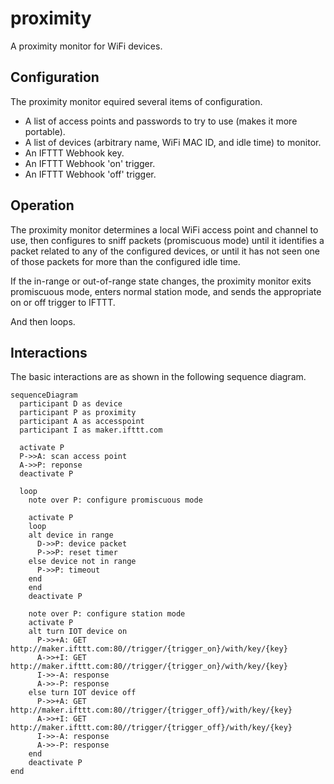 # proximity
A proximity monitor for WiFi devices.

## Configuration

The proximity monitor equired several items of configuration.
- A list of access points and passwords to try to use (makes it more portable).
- A list of devices (arbitrary name, WiFi MAC ID, and idle time) to monitor.
- An IFTTT Webhook key.
- An IFTTT Webhook 'on' trigger.
- An IFTTT Webhook 'off' trigger.

## Operation

The proximity monitor determines a local WiFi access point and channel to use,
then configures to sniff packets (promiscuous mode) until it identifies a packet
related to any of the configured devices, or until it has not seen one of those
packets for more than the configured idle time.

If the in-range or out-of-range state changes, the proximity monitor exits
promiscuous mode, enters normal station mode, and sends the appropriate on or
off trigger to IFTTT.

And then loops.

## Interactions

The basic interactions are as shown in the following sequence diagram.
```mermaid
sequenceDiagram
  participant D as device
  participant P as proximity
  participant A as accesspoint
  participant I as maker.ifttt.com

  activate P
  P->>A: scan access point
  A->>P: reponse
  deactivate P

  loop
    note over P: configure promiscuous mode

    activate P
    loop
    alt device in range
      D->>P: device packet
      P->>P: reset timer
    else device not in range
      P->>P: timeout
    end
    end
    deactivate P

    note over P: configure station mode
    activate P
    alt turn IOT device on
      P->>+A: GET http://maker.ifttt.com:80//trigger/{trigger_on}/with/key/{key}
      A->>+I: GET http://maker.ifttt.com:80//trigger/{trigger_on}/with/key/{key}
      I->>-A: response
      A->>-P: response
    else turn IOT device off
      P->>+A: GET http://maker.ifttt.com:80//trigger/{trigger_off}/with/key/{key}
      A->>+I: GET http://maker.ifttt.com:80//trigger/{trigger_off}/with/key/{key}
      I->>-A: response
      A->>-P: response
    end
    deactivate P
end



```
